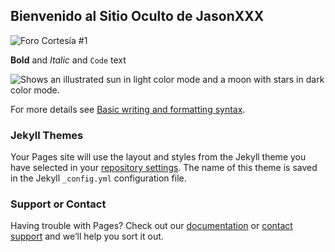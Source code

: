## Bienvenido al Sitio Oculto de JasonXXX

![Foro Cortesía #1](https://drive.google.com/file/d/1UetgIwkkujeA3d-E1HQ-bxJ76Dzx09_G)

**Bold** and _Italic_ and `Code` text


<picture>
  <source media="(prefers-color-scheme: dark)" srcset="https://drive.google.com/file/d/1UetgIwkkujeA3d-E1HQ-bxJ76Dzx09_G">
  <source media="(prefers-color-scheme: light)" srcset="https://drive.google.com/file/d/1UetgIwkkujeA3d-E1HQ-bxJ76Dzx09_G">
  <img alt="Shows an illustrated sun in light color mode and a moon with stars in dark color mode." src="https://drive.google.com/file/d/1UetgIwkkujeA3d-E1HQ-bxJ76Dzx09_G">
</picture>


For more details see [Basic writing and formatting syntax](https://docs.github.com/en/github/writing-on-github/getting-started-with-writing-and-formatting-on-github/basic-writing-and-formatting-syntax).

### Jekyll Themes

Your Pages site will use the layout and styles from the Jekyll theme you have selected in your [repository settings](https://github.com/Savage-Crypto-Solutions/savageoils-github-repo/settings/pages). The name of this theme is saved in the Jekyll `_config.yml` configuration file.

### Support or Contact

Having trouble with Pages? Check out our [documentation](https://docs.github.com/categories/github-pages-basics/) or [contact support](https://support.github.com/contact) and we’ll help you sort it out.
